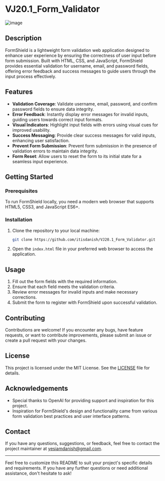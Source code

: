 # VJ20.1_Form_Validator

![image](https://github.com/itisdanish/VJ20.1_Form_Validator/assets/65316644/2e56c2d3-5717-41fc-8715-0ed181088ada)


## Description

FormShield is a lightweight form validation web application designed to enhance user experience by ensuring the correctness of user input before form submission. Built with HTML, CSS, and JavaScript, FormShield provides essential validation for username, email, and password fields, offering error feedback and success messages to guide users through the input process effectively.

## Features

- **Validation Coverage**: Validate username, email, password, and confirm password fields to ensure data integrity.
- **Error Feedback**: Instantly display error messages for invalid inputs, guiding users towards correct input formats.
- **Visual Indicators**: Highlight input fields with errors using visual cues for improved usability.
- **Success Messaging**: Provide clear success messages for valid inputs, enhancing user satisfaction.
- **Prevent Form Submission**: Prevent form submission in the presence of validation errors to maintain data integrity.
- **Form Reset**: Allow users to reset the form to its initial state for a seamless input experience.

## Getting Started

### Prerequisites

To run FormShield locally, you need a modern web browser that supports HTML5, CSS3, and JavaScript ES6+.

### Installation

1. Clone the repository to your local machine:

    ```bash
    git clone https://github.com/itisdanish/VJ20.1_Form_Validator.git
    ```

2. Open the `index.html` file in your preferred web browser to access the application.

## Usage

1. Fill out the form fields with the required information.
2. Ensure that each field meets the validation criteria.
3. Review error messages for invalid inputs and make necessary corrections.
4. Submit the form to register with FormShield upon successful validation.

## Contributing

Contributions are welcome! If you encounter any bugs, have feature requests, or want to contribute improvements, please submit an issue or create a pull request with your changes.

## License

This project is licensed under the MIT License. See the [LICENSE](LICENSE) file for details.

## Acknowledgements

- Special thanks to OpenAI for providing support and inspiration for this project.
- Inspiration for FormShield's design and functionality came from various form validation best practices and user interface patterns.

## Contact

If you have any questions, suggestions, or feedback, feel free to contact the project maintainer at yesiamdanish@gmail.com.

---

Feel free to customize this README to suit your project's specific details and requirements. If you have any further questions or need additional assistance, don't hesitate to ask!

